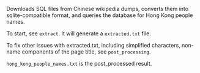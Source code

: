 Downloads SQL files from Chinese wikipedia dumps, converts them into
sqlite-compatible format, and queries the database for Hong Kong people names.

To start, see `extract`. It will generate a `extracted.txt` file.

To fix other issues with extracted.txt, including simplified characters,
non-name components of the page title, see `post_processing`.

`hong_kong_people_names.txt` is the post_processed result.
